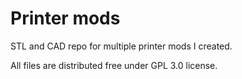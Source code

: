 # Printer mods

STL and CAD repo for multiple printer mods I created.

All files are distributed free under GPL 3.0 license.
